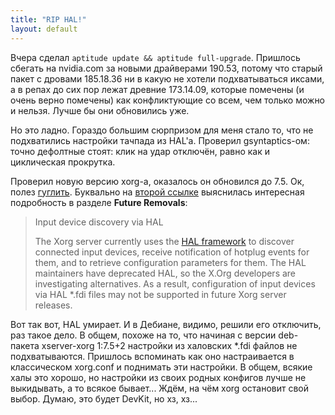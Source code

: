 ```yaml
---
title: "RIP HAL!"
layout: default 
---
```

Вчера сделал `aptitude update && aptitude full-upgrade`. Пришлось сбегать на nvidia.com за новыми драйверами 190.53, потому что старый пакет с дровами 185.18.36 ни в какую не хотели подхватываться иксами, а в репах до сих пор лежат древние 173.14.09, которые помечены (и очень верно помечены) как конфликтующие со всем, чем только можно и нельзя. Лучше бы они обновились уже.

Но это ладно. Гораздо большим сюрпризом для меня стало то, что не подхватились настройки тачпада из HAL'а. Проверил gsyntaptics-ом: точно дефолтные стоят: клик на удар отключён, равно как и циклическая прокрутка.

Проверил новую версию xorg-а, оказалось он обновился до 7.5. Ок, полез [гуглить](http://www.google.com.by/search?hl=ru&source=hp&q=configuration%20hal%20fdi%20xorg%207.5&meta=). Буквально на [второй ссылке](http://www.x.org/releases/X11R7.5/doc/RELNOTES.html#AEN620) выяснилась интересная подробность в разделе **Future Removals**:

> Input device discovery via HAL
> 
> The Xorg server currently uses the [HAL framework](http://www.freedesktop.org/wiki/Software/hal) to discover connected input devices, receive notification of hotplug events for them, and to retrieve configuration parameters for them. The HAL maintainers have deprecated HAL, so the X.Org developers are investigating alternatives. As a result, configuration of input devices via HAL *.fdi files may not be supported in future Xorg server releases.

Вот так вот, HAL умирает. И в Дебиане, видимо, решили его отключить, раз такое дело. В общем, похоже на то, что начиная с версии deb-пакета xserver-xorg 1:7.5+2 настройки из халовских *.fdi файлов не подхватываются. Пришлось вспоминать как оно настраивается в классическом xorg.conf и поднимать эти настройки. В общем, всякие халы это хорошо, но настройки из своих родных конфигов лучше не выкидывать, а то всякое бывает... Ждём, на чём xorg остановит свой выбор. Думаю, это будет DevKit, но хз, хз...
